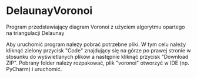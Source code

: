 # DelaunayVoronoi
Program przedstawiający diagram Voronoi z użyciem algorytmu opartego na triangulacji Delaunay

Aby uruchomić program należy pobrać potrzebne pliki. W tym celu należy kliknąć zielony przycisk "Code" znajdujący się na górze po prawej stronie w stosunku do wyświetlanych plików a następnie kliknąć przycisk "Download ZIP". Pobrany folder należy rozpakować, plik "voronoi" otworzyć w IDE (np. PyCharm) i uruchomić.
